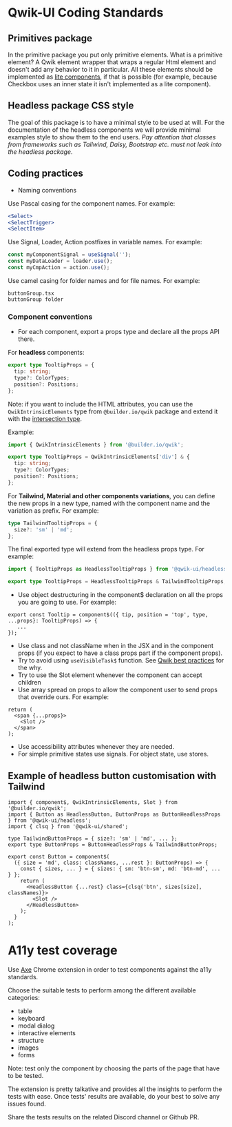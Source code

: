 # Qwik-UI Coding Standards

## Primitives package

In the primitive package you put only primitive elements. What is a primitive element? A Qwik element wrapper that wraps a regular Html element and doesn't add any behavior to it in particular. All these elements should be implemented as [lite components](https://qwik.builder.io/docs/components/lite-components), if that is possible (for example, because Checkbox uses an inner state it isn't implemented as a lite component).

## Headless package CSS style

The goal of this package is to have a minimal style to be used at will. For the documentation of the headless components we will provide minimal examples style to show them to the end users.
_Pay attention that classes from frameworks such as Tailwind, Daisy, Bootstrap etc. must not leak into the headless package_.

## Coding practices

- Naming conventions

Use Pascal casing for the component names. For example:

```jsx
<Select>
<SelectTrigger>
<SelectItem>
```

Use Signal, Loader, Action postfixes in variable names. For example:

```js
const myComponentSignal = useSignal('');
const myDataLoader = loader.use();
const myCmpAction = action.use();
```

Use camel casing for folder names and for file names. For example:

```
buttonGroup.tsx
buttonGroup folder
```

### Component conventions

- For each component, export a props type and declare all the props API there.

For **headless** components:

```ts
export type TooltipProps = {
  tip: string;
  type?: ColorTypes;
  position?: Positions;
};
```

Note: if you want to include the HTML attributes, you can use the `QwikIntrinsicElements` type from `@builder.io/qwik` package and extend it with the [intersection type](https://www.typescriptlang.org/docs/handbook/2/objects.html#intersection-types).

Example:

```ts
import { QwikIntrinsicElements } from '@builder.io/qwik';

export type TooltipProps = QwikIntrinsicElements['div'] & {
  tip: string;
  type?: ColorTypes;
  position?: Positions;
};
```

For **Tailwind, Material and other components variations**, you can define the new props in a new type, named with the component name and the variation as prefix. For example:

```ts
type TailwindTooltipProps = {
  size?: 'sm' | 'md';
};
```

The final exported type will extend from the headless props type. For example:

```ts
import { TooltipProps as HeadlessTooltipProps } from '@qwik-ui/headless';

export type TooltipProps = HeadlessTooltipProps & TailwindTooltipProps;
```

- Use object destructuring in the component$ declaration on all the props you are going to use. For example:

```tsx
export const Tooltip = component$(({ tip, position = 'top', type, ...props}: TooltipProps) => {
   ...
});
```

- Use class and not className when in the JSX and in the component props (if you expect to have a class props part if the component props).
- Try to avoid using `useVisibleTask$` function. See [Qwik best practices](https://qwik.builder.io/docs/cheat/best-practices/) for the why.
- Try to use the Slot element whenever the component can accept children
- Use array spread on props to allow the component user to send props that override ours. For example:

```tsx
return (
  <span {...props}>
    <Slot />
  </span>
);
```

- Use accessibility attributes whenever they are needed.
- For simple primitive states use signals. For object state, use stores.

## Example of headless button customisation with Tailwind

```tsx
import { component$, QwikIntrinsicElements, Slot } from '@builder.io/qwik';
import { Button as HeadlessButton, ButtonProps as ButtonHeadlessProps } from '@qwik-ui/headless';
import { clsq } from '@qwik-ui/shared';

type TailwindButtonProps = { size?: 'sm' | 'md', ... };
export type ButtonProps = ButtonHeadlessProps & TailwindButtonProps;

export const Button = component$(
  ({ size = 'md', class: classNames, ...rest }: ButtonProps) => {
    const { sizes, ... } = { sizes: { sm: 'btn-sm', md: 'btn-md', ... } };
    return (
      <HeadlessButton {...rest} class={clsq('btn', sizes[size], classNames)}>
        <Slot />
      </HeadlessButton>
    );
  }
);
```

# A11y test coverage

Use [Axe](https://chrome.google.com/webstore/detail/axe-devtools-web-accessib/lhdoppojpmngadmnindnejefpokejbdd) Chrome extension in order to test components against the a11y standards.

Choose the suitable tests to perform among the different available categories:

- table
- keyboard
- modal dialog
- interactive elements
- structure
- images
- forms

Note: test only the component by choosing the parts of the page that have to be tested.

The extension is pretty talkative and provides all the insights to perform the tests with ease. Once tests' results are available, do your best to solve any issues found.

Share the tests results on the related Discord channel or Github PR.
